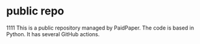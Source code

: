 # public repo
1111
This is a public repository managed by PaidPaper. The code is based in Python. It has several GitHub actions.
